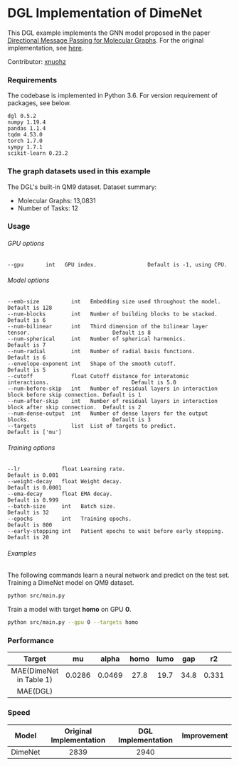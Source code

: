 # DGL Implementation of DimeNet

This DGL example implements the GNN model proposed in the paper [Directional Message Passing for Molecular Graphs](https://arxiv.org/abs/2003.03123). For the original implementation, see [here](https://github.com/klicperajo/dimenet).

Contributor: [xnuohz](https://github.com/xnuohz)

### Requirements
The codebase is implemented in Python 3.6. For version requirement of packages, see below.

```
dgl 0.5.2
numpy 1.19.4
pandas 1.1.4
tqdm 4.53.0
torch 1.7.0
sympy 1.7.1
scikit-learn 0.23.2
```

### The graph datasets used in this example

The DGL's built-in QM9 dataset. Dataset summary:

* Molecular Graphs: 13,0831
* Number of Tasks: 12

### Usage

###### GPU options
```
--gpu       int   GPU index.                Default is -1, using CPU.
```

###### Model options
```
--emb-size          int   Embedding size used throughout the model.                              Default is 128
--num-blocks        int   Number of building blocks to be stacked.                               Default is 6   
--num-bilinear      int   Third dimension of the bilinear layer tensor.                          Default is 8   
--num-spherical     int   Number of spherical harmonics.                                         Default is 7   
--num-radial        int   Number of radial basis functions.                                      Default is 6   
--envelope-exponent int   Shape of the smooth cutoff.                                            Default is 5   
--cutoff            float Cutoff distance for interatomic interactions.                          Default is 5.0 
--num-before-skip   int   Number of residual layers in interaction block before skip connection. Default is 1   
--num-after-skip    int   Number of residual layers in interaction block after skip connection.  Default is 2   
--num-dense-output  int   Number of dense layers for the output blocks.                          Default is 3   
--targets           list  List of targets to predict.                                            Default is ['mu']
```

###### Training options
```
--lr             float Learning rate.                                Default is 0.001
--weight-decay   float Weight decay.                                 Default is 0.0001
--ema-decay      float EMA decay.                                    Default is 0.999
--batch-size     int   Batch size.                                   Default is 32
--epochs         int   Training epochs.                              Default is 800
--early-stopping int   Patient epochs to wait before early stopping. Default is 20
```

###### Examples

The following commands learn a neural network and predict on the test set.
Training a DimeNet model on QM9 dataset.
```bash
python src/main.py
```
Train a model with target **homo** on GPU **0**.
```bash
python src/main.py --gpu 0 --targets homo
```

### Performance

| Target | mu | alpha | homo | lumo | gap | r2 | zpve | U0 | U | H | G | Cv |
| :-: | :-: | :-: | :-: | :-: | :-: | :-: | :-: | :-: | :-: | :-: | :-: | :-: |
| MAE(DimeNet in Table 1) | 0.0286 | 0.0469 | 27.8 | 19.7 | 34.8 | 0.331 | 1.29 | 8.02 | 7.89 | 8.11 | 8.98 | 0.0249 |
| MAE(DGL) |  |  |  |  |  |  |  |  |  |  |  |  |

### Speed

| Model | Original Implementation | DGL Implementation | Improvement |
| :-: | :-: | :-: | :-: |
| DimeNet | 2839 | 2940 | |